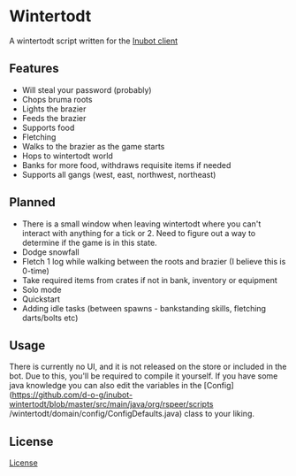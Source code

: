 # Wintertodt

A wintertodt script written for the [Inubot client](https://inubot.com/)

## Features

* Will steal your password (probably)
* Chops bruma roots
* Lights the brazier
* Feeds the brazier
* Supports food
* Fletching
* Walks to the brazier as the game starts
* Hops to wintertodt world
* Banks for more food, withdraws requisite items if needed
* Supports all gangs (west, east, northwest, northeast)

## Planned

* There is a small window when leaving wintertodt where you can't interact with anything for a
  tick or 2. Need to figure out a way to determine if the game is in this state.
* Dodge snowfall
* Fletch 1 log while walking between the roots and brazier (I believe this is 0-time)
* Take required items from crates if not in bank, inventory or equipment
* Solo mode
* Quickstart
* Adding idle tasks (between spawns - bankstanding skills, fletching darts/bolts etc)

## Usage

There is currently no UI, and it is not released on the store or included in the bot.
Due to this, you'll be required to compile it yourself.
If you have some java knowledge you can also edit the variables in the
[Config](https://github.com/d-o-g/inubot-wintertodt/blob/master/src/main/java/org/rspeer/scripts
/wintertodt/domain/config/ConfigDefaults.java)
class to your liking.

## License

[License](LICENSE)